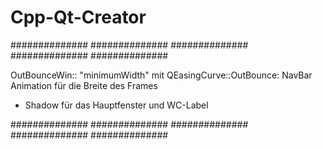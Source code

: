 # Cpp-Qt-Creator

##############  ##############  ##############  ##############  ##############

OutBounceWin::
"minimumWidth" mit QEasingCurve::OutBounce: NavBar Animation für die Breite des Frames
+ Shadow für das Hauptfenster und WC-Label

##############  ##############  ##############  ##############  ##############
